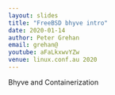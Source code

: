 ```yaml
---
layout: slides
title: "FreeBSD bhyve intro"
date: 2020-01-14
author: Peter Grehan
email: grehan@
youtube: aFaLkxwvYZw
venue: linux.conf.au 2020
---
```

Bhyve and Containerization
